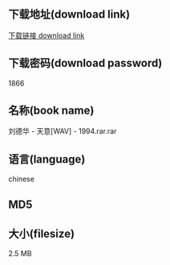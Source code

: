 ## 下载地址(download link)
[下载链接 download link](https://tutu365.netlify.app/?s=%E5%88%98%E5%BE%B7%E5%8D%8E+-+%E5%A4%A9%E6%84%8F%5BWAV%5D+-+1994.rar)

## 下载密码(download password)
1866

## 名称(book name)
刘德华 - 天意[WAV] - 1994.rar.rar

## 语言(language)
chinese

## MD5


## 大小(filesize)
2.5 MB
